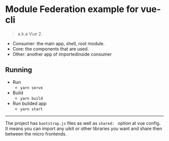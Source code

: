 # Module Federation example for vue-cli
> a.k.a Vue 2.

- Consumer: the main app, shell, root module. 
- Core: the components that are used.
- Other: another app of importedinside consumer


## Running
- Run  
    - `yarn serve`  
- Build  
    - `yarn build`
- Run builded app  
    - `yarn start`

________
The project has `bootstrap.js` files as well as `shared: `  option at vue config. It means you can import any uikit or other libraries you want and share then between the micro frontends.
